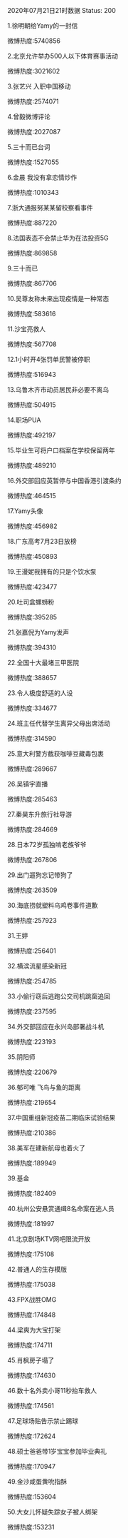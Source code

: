 2020年07月21日21时数据
Status: 200

1.徐明朝给Yamy的一封信

微博热度:5740856

2.北京允许举办500人以下体育赛事活动

微博热度:3021602

3.张艺兴 入职中国移动

微博热度:2574071

4.曾毅微博评论

微博热度:2027087

5.三十而已台词

微博热度:1527055

6.金晨 我没有拿恋情炒作

微博热度:1010343

7.浙大通报努某某留校察看事件

微博热度:887220

8.法国表态不会禁止华为在法投资5G

微博热度:869858

9.三十而已

微博热度:867706

10.吴尊友称未来出现疫情是一种常态

微博热度:583616

11.沙宝亮救人

微博热度:567708

12.1小时开4张罚单民警被停职

微博热度:516943

13.乌鲁木齐市动员居民非必要不离乌

微博热度:504915

14.职场PUA

微博热度:492197

15.毕业生可将户口档案在学校保留两年

微博热度:489210

16.外交部回应英暂停与中国香港引渡条约

微博热度:464515

17.Yamy头像

微博热度:456982

18.广东高考7月23日放榜

微博热度:450893

19.王漫妮我拥有的只是个饮水泵

微博热度:423477

20.吐司盒螺蛳粉

微博热度:395285

21.张嘉倪为Yamy发声

微博热度:394310

22.全国十大最堵三甲医院

微博热度:388657

23.令人极度舒适的人设

微博热度:334677

24.班主任代替学生离异父母出席活动

微博热度:314590

25.意大利警方截获咖啡豆藏毒包裹

微博热度:289667

26.吴镇宇直播

微博热度:285463

27.秦昊东升旅行社导游

微博热度:284669

28.日本72岁孤独啃老族爷爷

微博热度:267806

29.出门遛狗忘记带狗了

微博热度:263509

30.海底捞就塑料乌鸡卷事件道歉

微博热度:257923

31.王婷

微博热度:256401

32.横滨流星感染新冠

微博热度:254785

33.小偷行窃后逃跑公交司机跳窗追回

微博热度:237595

34.外交部回应在永兴岛部署战斗机

微博热度:223193

35.阴阳师

微博热度:220679

36.郁可唯 飞鸟与鱼的距离

微博热度:219654

37.中国重组新冠疫苗二期临床试验结果

微博热度:210386

38.美军在建新航母也着火了

微博热度:189949

39.基金

微博热度:182409

40.杭州公安悬赏通缉8名命案在逃人员

微博热度:181997

41.北京剧场KTV网吧限流开放

微博热度:175108

42.普通人的生存模版

微博热度:175038

43.FPX战胜OMG

微博热度:174848

44.梁爽为大宝打架

微博热度:174711

45.肖枫房子塌了

微博热度:174630

46.数十名外卖小哥11秒抬车救人

微博热度:174561

47.足球场贴告示禁止踢球

微博热度:172624

48.硕士爸爸带1岁宝宝参加毕业典礼

微博热度:170947

49.金沙咸蛋黄吮指酥

微博热度:153604

50.大女儿怀疑失踪女子被人绑架

微博热度:153231

